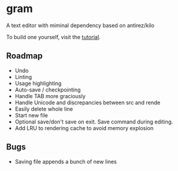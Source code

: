 # gram
A text editor with miminal dependency based on antirez/kilo

To build one yourself, visit the [tutorial](https://viewsourcecode.org/snaptoken/kilo/index.html).

## Roadmap
 - Undo
 - Linting
 - Usage highlighting
 - Auto-save / checkpointing
 - Handle TAB more graciously
 - Handle Unicode and discrepancies between src and rende
 - Easily delete whole line
 - Start new file
 - Optional save/don't save on exit. Save command during editing.
 - Add LRU to rendering cache to avoid memory explosion

## Bugs
 - Saving file appends a bunch of new lines 








